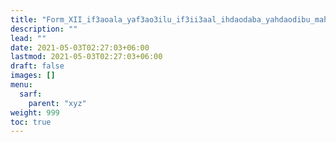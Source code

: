 ```yaml
---
title: "Form_XII_if3aoala_yaf3ao3ilu_if3ii3aal_ihdaodaba_yahdaodibu_mahmuz_fa"
description: ""
lead: ""
date: 2021-05-03T02:27:03+06:00
lastmod: 2021-05-03T02:27:03+06:00
draft: false
images: []
menu: 
  sarf:
    parent: "xyz"
weight: 999
toc: true
---
```



